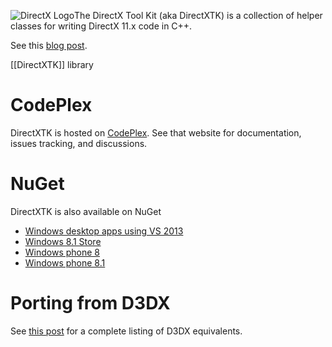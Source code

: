 ![DirectX Logo](https://github.com/Microsoft/DirectXTK/wiki/X_jpg.jpg)The DirectX Tool Kit (aka DirectXTK) is a collection of helper classes for writing DirectX 11.x code in C++.

See this [blog post](http://blogs.msdn.com/b/chuckw/archive/2012/03/02/directxtk.aspx).

[[DirectXTK]] library

# CodePlex
DirectXTK is hosted on [CodePlex](http://go.microsoft.com/fwlink/?LinkId=248929). See that website for documentation, issues tracking, and discussions.

# NuGet
DirectXTK is also available on NuGet
* [Windows desktop apps using VS 2013](https://www.nuget.org/packages/directxtk_desktop_2013)
* [Windows 8.1 Store](https://www.nuget.org/packages/directxtk_windowsstore_8_1)
* [Windows phone 8](https://www.nuget.org/packages/directxtk_windowsphone_8)
* [Windows phone 8.1](https://www.nuget.org/packages/directxtk_windowsphone_8_1)

# Porting from D3DX
See [this post](http://blogs.msdn.com/b/chuckw/archive/2013/08/21/living-without-d3dx.aspx) for a complete listing of D3DX equivalents.
